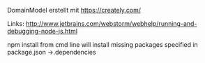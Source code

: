 
DomainModel erstellt mit
https://creately.com/

Links:
http://www.jetbrains.com/webstorm/webhelp/running-and-debugging-node-js.html


npm install from cmd line will install missing packages specified in package.json ->.dependencies
